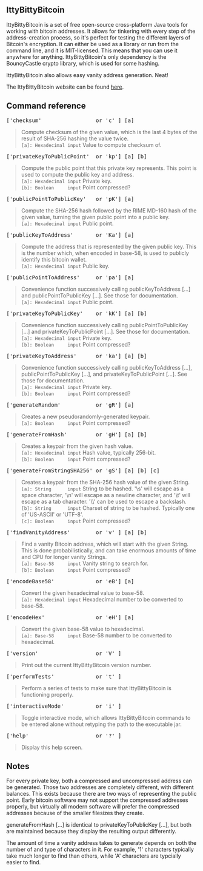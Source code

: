 IttyBittyBitcoin
------------

IttyBittyBitcoin is a set of free open-source cross-platform Java tools for working with bitcoin addresses. It allows for tinkering with every step of the address-creation process, so it's perfect for testing the different layers of Bitcoin's encryption. It can either be used as a library or run from the command line, and it is MIT-licensed. This means that you can use it anywhere for anything. IttyBittyBitcoin's only dependency is the BouncyCastle crypto library, which is used for some hashing.  

IttyBittyBitcoin also allows easy vanity address generation. Neat!  

The IttyBittyBitcoin website can be found [here](http://www.therealergo.com/pages/ittybittybitcoin/index.html).  

Command reference
------------

<pre>['checksum'                 or 'c' ] [a]</pre>  
> Compute checksum of the given value, which is the last 4 bytes of the result of SHA-256 hashing the value twice.  
``[a]: Hexadecimal input`` Value to compute checksum of.  

<pre>['privateKeyToPublicPoint'  or 'kp'] [a] [b]</pre>  
> Compute the public point that this private key represents. This point is used to compute the public key and address.  
``[a]: Hexadecimal input`` Private key.  
``[b]: Boolean     input`` Point compressed?  

<pre>['publicPointToPublicKey'   or 'pK'] [a]</pre>  
> Compute the SHA-256 hash followed by the RIME MD-160 hash of the given value, turning the given public point into a public key.  
``[a]: Hexadecimal input`` Public point.  

<pre>['publicKeyToAddress'       or 'Ka'] [a]</pre>  
> Compute the address that is represented by the given public key. This is the number which, when encoded in base-58, is used to publicly identify this bitcoin wallet.  
``[a]: Hexadecimal input`` Public key.  

<pre>['publicPointToAddress'     or 'pa'] [a]</pre>  
> Convenience function successively calling publicKeyToAddress [...] and publicPointToPublicKey [...]. See those for documentation.  
``[a]: Hexadecimal input`` Public point.  

<pre>['privateKeyToPublicKey'    or 'kK'] [a] [b]</pre>  
> Convenience function successively calling publicPointToPublicKey [...] and privateKeyToPublicPoint [...]. See those for documentation.  
``[a]: Hexadecimal input`` Private key.  
``[b]: Boolean     input`` Point compressed?  

<pre>['privateKeyToAddress'      or 'ka'] [a] [b]</pre>  
> Convenience function successively calling publicKeyToAddress [...], publicPointToPublicKey [...], and privateKeyToPublicPoint [...]. See those for documentation.  
``[a]: Hexadecimal input`` Private key.  
``[b]: Boolean     input`` Point compressed?  

<pre>['generateRandom'           or 'gR'] [a]</pre>  
> Creates a new pseudorandomly-generated keypair.  
``[a]: Boolean     input`` Point compressed?  

<pre>['generateFromHash'         or 'gH'] [a] [b]</pre>  
> Creates a keypair from the given hash value.  
``[a]: Hexadecimal input`` Hash value, typically 256-bit.  
``[b]: Boolean     input`` Point compressed?  

<pre>['generateFromStringSHA256' or 'gS'] [a] [b] [c]</pre>  
> Creates a keypair from the SHA-256 hash value of the given String.  
``[a]: String      input`` String to be hashed. '\\s' will escape as a space character, '\\n' will escape as a newline character, and '\\t' will escape as a tab character. '\\\\' can be used to escape a backslash.  
``[b]: String      input`` Charset of string to be hashed. Typically one of 'US-ASCII' or 'UTF-8'.  
``[c]: Boolean     input`` Point compressed?  

<pre>['findVanityAddress'        or 'v' ] [a] [b]</pre>  
> Find a vanity Bitcoin address, which will start with the given String. This is done probabilistically, and can take enormous amounts of time and CPU for longer vanity Strings.  
``[a]: Base-58     input`` Vanity string to search for.  
``[b]: Boolean     input`` Point compressed?  

<pre>['encodeBase58'             or 'eB'] [a]</pre>  
> Convert the given hexadecimal value to base-58.  
``[a]: Hexadecimal input`` Hexadecimal number to be converted to base-58.  

<pre>['encodeHex'                or 'eH'] [a]</pre>  
> Convert the given base-58 value to hexadecimal.  
``[a]: Base-58     input`` Base-58 number to be converted to hexadecimal.   

<pre>['version'                  or 'V' ]</pre>  
> Print out the current IttyBittyBitcoin version number.

<pre>['performTests'             or 't' ]</pre>  
> Perform a series of tests to make sure that IttyBittyBitcoin is functioning properly.  

<pre>['interactiveMode'          or 'i' ]</pre>  
> Toggle interactive mode, which allows IttyBittyBitcoin commands to be entered alone without retyping the path to the executable jar.  

<pre>['help'                     or '?' ]</pre>  
> Display this help screen.  

Notes
------------

For every private key, both a compressed and uncompressed address can be generated. Those two addresses are completely different, with different balances. This exists because there are two ways of representing the public point. Early bitcoin software may not support the compressed addresses properly, but virtually all modern software will prefer the compressed addresses because of the smaller filesizes they create.  

generateFromHash [...] is identical to privateKeyToPublicKey [...], but both are maintained because they display the resulting output differently.  

The amount of time a vanity address takes to generate depends on both the number of and type of characters in it. For example, '1' characters typically take much longer to find than others, while 'A' characters are typcially easier to find.  
